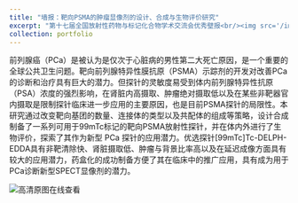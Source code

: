 ```yaml
---
title: "墙报：靶向PSMA的肿瘤显像剂的设计、合成与生物评价研究"
excerpt: "第十七届全国放射性药物与标记化合物学术交流会优秀壁报<br/><img src='/images/wall1.png' alt='port1' >"
collection: portfolio
---
```


前列腺癌（PCa）是被认为是仅次于心脏病的男性第二大死亡原因，是一个重要的全球公共卫生问题。靶向前列腺特异性膜抗原（PSMA）示踪剂的开发对改善PCa的诊断和治疗具有巨大的潜力。但探针的灵敏度易受到体内前列腺特异性抗原（PSA）浓度的强烈影响，在肾脏内高摄取、肿瘤绝对摄取低以及在某些非靶器官内摄取是限制探针临床进一步应用的主要原因，也是目前PSMA探针的局限性。本研究通过改变靶向基团的数量、连接体的类型以及共配体的组成等策略，设计合成制备了一系列可用于99mTc标记的靶向PSMA放射性探针，并在体内外进行了生物评价，探索了其作为新型 PCa 探针的应用潜力。优选探针[99mTc]Tc-DELPH-EDDA具有非靶清除快、肾脏摄取低、肿瘤与背景比率高以及在延迟成像方面具有较大的应用潜力，药盒化的成功制备方便了其在临床中的推广应用，具有成为用于PCa诊断新型SPECT显像剂的潜力。

![高清原图在线查看](https://infinity-lzj.github.io/Zuojie_Li.github/files/wallpaper1.png "高清原图在线查看")

